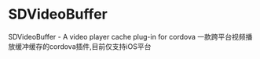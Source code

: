 # SDVideoBuffer
SDVideoBuffer  - A video player cache plug-in for cordova
一款跨平台视频播放缓冲缓存的cordova插件,目前仅支持iOS平台
